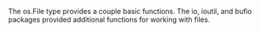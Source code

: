 <p>The os.File type provides a couple basic functions. The io, ioutil, and bufio packages provided additional functions for working with files.</p>
